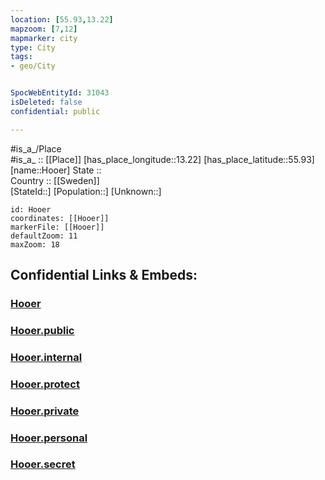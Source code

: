 ```yaml
---
location: [55.93,13.22] 
mapzoom: [7,12] 
mapmarker: city 
type: City
tags:
- geo/City


SpocWebEntityId: 31043
isDeleted: false
confidential: public

---
```

#is_a_/Place  
#is_a_ :: [[Place]] 
[has_place_longitude::13.22] 
[has_place_latitude::55.93] 
[name::Hooer] 
State ::  
Country :: [[Sweden]]  
[StateId::] 
[Population::] 
[Unknown::] 


```leaflet
id: Hooer
coordinates: [[Hooer]] 
markerFile: [[Hooer]] 
defaultZoom: 11 
maxZoom: 18
```


## Confidential Links & Embeds: 

### [Hooer](/_Standards/Earth/Continent/Europe/Europe~North/Sweden/Provinces~Sweden/Skåne/City/Hooer.md) 

### [Hooer.public](/_public/Earth/Continent/Europe/Europe~North/Sweden/Provinces~Sweden/Skåne/City/Hooer.public.md) 

### [Hooer.internal](/_internal/Earth/Continent/Europe/Europe~North/Sweden/Provinces~Sweden/Skåne/City/Hooer.internal.md) 

### [Hooer.protect](/_protect/Earth/Continent/Europe/Europe~North/Sweden/Provinces~Sweden/Skåne/City/Hooer.protect.md) 

### [Hooer.private](/_private/Earth/Continent/Europe/Europe~North/Sweden/Provinces~Sweden/Skåne/City/Hooer.private.md) 

### [Hooer.personal](/_personal/Earth/Continent/Europe/Europe~North/Sweden/Provinces~Sweden/Skåne/City/Hooer.personal.md) 

### [Hooer.secret](/_secret/Earth/Continent/Europe/Europe~North/Sweden/Provinces~Sweden/Skåne/City/Hooer.secret.md)

